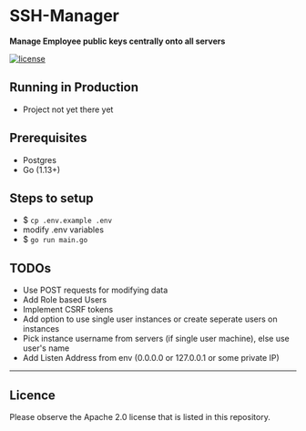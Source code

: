 # SSH-Manager
**Manage Employee public keys centrally onto all servers**

[![license](https://img.shields.io/badge/License-Apache%202.0-blue.svg)](https://github.com/PytorchLightning/pytorch-lightning/blob/master/LICENSE)

## Running in Production
- Project not yet there yet

## Prerequisites
- Postgres
- Go (1.13+)

## Steps to setup
- $ `cp .env.example .env`
- modify .env variables
- $ `go run main.go`

## TODOs
- Use POST requests for modifying data
- Add Role based Users
- Implement CSRF tokens
- Add option to use single user instances or create seperate users on instances
- Pick instance username from servers (if single user machine), else use user's name
- Add Listen Address from env (0.0.0.0 or 127.0.0.1 or some private IP)

---

## Licence

Please observe the Apache 2.0 license that is listed in this repository.
